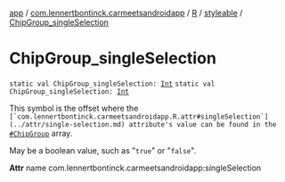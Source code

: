 [app](../../../index.md) / [com.lennertbontinck.carmeetsandroidapp](../../index.md) / [R](../index.md) / [styleable](index.md) / [ChipGroup_singleSelection](./-chip-group_single-selection.md)

# ChipGroup_singleSelection

`static val ChipGroup_singleSelection: `[`Int`](https://kotlinlang.org/api/latest/jvm/stdlib/kotlin/-int/index.html)
`static val ChipGroup_singleSelection: `[`Int`](https://kotlinlang.org/api/latest/jvm/stdlib/kotlin/-int/index.html)

This symbol is the offset where the ``[`com.lennertbontinck.carmeetsandroidapp.R.attr#singleSelection`](../attr/single-selection.md) attribute's value can be found in the ``[`#ChipGroup`](-chip-group.md) array.

May be a boolean value, such as "`true`" or "`false`".

**Attr**
name com.lennertbontinck.carmeetsandroidapp:singleSelection

